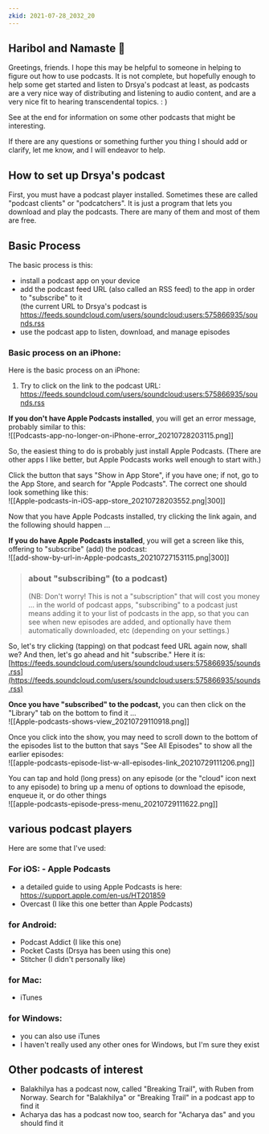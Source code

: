 ```yaml
---  
zkid: 2021-07-28_2032_20  
---  
```

  
## Haribol and Namaste 🙏  
  Greetings, friends.  I hope this may be helpful to someone in helping to figure out how to use podcasts.  It is not complete, but hopefully enough to help some get started and listen to Drsya's podcast at least, as podcasts are a very nice way of distributing and listening to audio content, and are a very nice fit to hearing transcendental topics. : )  
  
See at the end for information on some other podcasts that might be interesting.  
     
If there are any questions or something further you thing I should add or clarify, let me know, and I will endeavor to help.    
  
  
## How to set up Drsya's podcast  
  
First, you must have a podcast player installed.  Sometimes these are called "podcast clients" or "podcatchers".  It is just a program that lets you download and play the podcasts.  There are many of them and most of them are free.  
  
  
## Basic Process  
The basic process is this:  
- install a podcast app on your device  
- add the podcast feed URL (also called an RSS feed) to the app in order to "subscribe" to it   
   (the current URL to Drsya's podcast is   
https://feeds.soundcloud.com/users/soundcloud:users:575866935/sounds.rss  
- use the podcast app to listen, download, and manage episodes  
  
  
### Basic process on an iPhone:  
Here is the basic process on an iPhone:  
  
1. Try to click on the link to the podcast URL:   
https://feeds.soundcloud.com/users/soundcloud:users:575866935/sounds.rss  
  
  
**If you don't have Apple Podcasts installed**, you will get an error message, probably similar to this:  
![[Podcasts-app-no-longer-on-iPhone-error_20210728203115.png]]  
  
So, the easiest thing to do is probably just install Apple Podcasts. (There are other apps I like better, but Apple Podcasts works well enough to start with.)   
  
Click the button that says "Show in App Store", if you have one; if not, go to the App Store, and search for "Apple Podcasts".  The correct one should look something like this:  
![[Apple-podcasts-in-iOS-app-store_20210728203552.png|300]]  
     
Now that you have Apple Podcasts installed, try clicking the link again, and the following should happen ...  
  
**If you **do** have Apple Podcasts installed**, you will get a screen like this, offering to "subscribe" (add) the podcast:     
![[add-show-by-url-in-Apple-podcasts_20210727153115.png|300]]  
  
> ### about "subscribing" (to a podcast)  
> (NB: Don't worry!  This is not a "subscription" that will cost you money ... in the world of podcast apps, "subscribing" to a podcast just means adding it to your list of podcasts in the app, so that you can see when new episodes are added, and optionally have them automatically downloaded, etc (depending on your settings.)  
  
So, let's try clicking (tapping) on that podcast feed URL again now, shall we? And then, let's go ahead and hit "subscribe." Here it is:  
[https://feeds.soundcloud.com/users/soundcloud:users:575866935/sounds.rss](https://feeds.soundcloud.com/users/soundcloud:users:575866935/sounds.rss)  
  
**Once you have "subscribed" to the podcast,** you can then click on the "Library" tab on the bottom to find it ...  
![[Apple-podcasts-shows-view_20210729110918.png]]  
     
Once you click into the show, you may need to scroll down to the bottom of the episodes list to the button that says "See All Episodes" to show all the earlier episodes:  
![[apple-podcasts-episode-list-w-all-episodes-link_20210729111206.png]]  
     
You can tap and hold (long press) on any episode (or the "cloud" icon next to any episode) to bring up a menu of options to download the episode, enqueue it, or do other things  
![[apple-podcasts-episode-press-menu_20210729111622.png]]  
  
  
## various podcast players  
Here are some that I've used:  
### For iOS: - Apple Podcasts  
   - a detailed guide to using Apple Podcasts is here: https://support.apple.com/en-us/HT201859  
- Overcast (I like this one better than Apple Podcasts)  
  
### for Android:  
- Podcast Addict (I like this one)  
- Pocket Casts (Drsya has been using this one)  
- Stitcher (I didn't personally like)  
  
### for Mac:  
- iTunes  
  
### for Windows:  
- you can also use iTunes  
- I haven't really used any other ones for Windows, but I'm sure they exist  
     
     
## Other podcasts of interest 
  
- Balakhilya has a podcast now, called "Breaking Trail", with Ruben from Norway.  Search for "Balakhilya" or "Breaking Trail" in a podcast app to find it
- Acharya das has a podcast now too, search for "Acharya das" and you should find it
